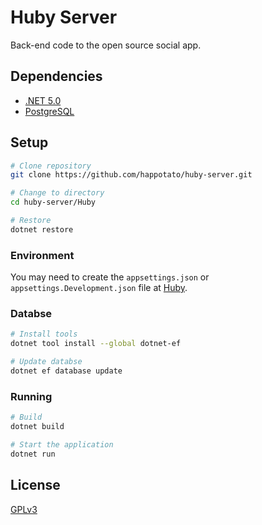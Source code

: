 # Huby Server

Back-end code to the open source social app.

## Dependencies

- [.NET 5.0](https://dotnet.microsoft.com/download/dotnet/5.0)
- [PostgreSQL](https://www.postgresql.org/)

## Setup

```bash
# Clone repository
git clone https://github.com/happotato/huby-server.git

# Change to directory
cd huby-server/Huby

# Restore 
dotnet restore 
```
### Environment

You may need to create the `appsettings.json` or `appsettings.Development.json` file at [Huby](Huby).

### Databse

```bash
# Install tools
dotnet tool install --global dotnet-ef 

# Update databse
dotnet ef database update
```

### Running

```bash
# Build
dotnet build

# Start the application
dotnet run
```
## License

[GPLv3](LICENSE.txt)
